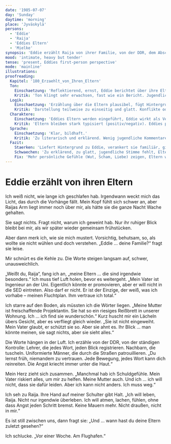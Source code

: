 ```yaml
---
date: '1985-07-07'
day: 'Sunday'
daytime: 'morning'
place: 'Jyväskylä'
persons:
  - 'Eddie'
  - 'Raija'
  - 'Eddies Eltern'
  - 'Mielke'
synopsis: 'Eddie erzählt Raija von ihrer Familie, von der DDR, dem Abschied am Flughafen Schönefeld und ihren Schuldgefühlen. Raija reagiert bewegt und tröstet sie.'
mood: 'intimate, heavy but tender'
tense: 'present, Eddies first-person perspective'
mode: 'mainline'
illustrations:
proofreading:
  Kapitel: '180_Erzaehlt_von_Ihren_Eltern'
  Ton:
    Einschaetzung: 'Reflektierend, ernst, Eddie berichtet über ihre Eltern.'
    Kritik: 'Ton klingt sehr erwachsen, fast wie ein Bericht. Jugendlich-ungefilterte Emotionen fehlen streckenweise.'
  Logik:
    Einschaetzung: 'Erzählung über die Eltern plausibel, fügt Hintergrundwissen hinzu.'
    Kritik: 'Darstellung teilweise zu einseitig und glatt. Konflikte oder widersprüchliche Gefühle kommen zu kurz.'
  Charaktere:
    Einschaetzung: 'Eddies Eltern werden eingeführt, Eddie wirkt als Vermittlerin.'
    Kritik: 'Eltern bleiben stark typisiert (positiv/negativ). Eddies persönliche Reibung mit ihnen könnte stärker gezeigt werden.'
  Sprache:
    Einschaetzung: 'Klar, bildhaft.'
    Kritik: 'Zu literarisch und erklärend. Wenig jugendliche Kommentare oder spontane Gedanken, Sprache wirkt zu erwachsen.'
  Fazit:
    Staerken: 'Liefert Hintergrund zu Eddie, verankert sie familiär, gibt Tiefe.'
    Schwaechen: 'Zu erklärend, zu glatt, jugendliche Stimme fehlt, Eltern bleiben Typen.'
    Fix: 'Mehr persönliche Gefühle (Wut, Scham, Liebe) zeigen, Eltern widersprüchlicher darstellen, Sprache lockern und jugendlicher machen.'
---
```


# Eddie erzählt von ihren Eltern

Ich weiß nicht, wie lange ich geschlafen hab. Irgendwann weckt mich das Licht,
das durch die Vorhänge fällt. Mein Kopf fühlt sich schwer an, aber Raijas Arm
liegt immer noch über mir, als hätte sie die ganze Nacht Wache gehalten.

Sie sagt nichts. Fragt nicht, warum ich geweint hab. Nur ihr ruhiger Blick
bleibt bei mir, als wir später wieder gemeinsam frühstücken.

Aber dann merk ich, wie sie mich mustert. Vorsichtig, behutsam, so, als wollte
sie nicht wühlen und doch verstehen. „Eddie … deine Familie?“ fragt sie leise.

Mir schnürt es die Kehle zu. Die Worte steigen langsam auf, schwer,
unausweichlich.

„Weißt du, Raija“, fang ich an, „meine Eltern … die sind irgendwie besonders.“
Ich muss tief Luft holen, bevor es weitergeht. „Mein Vater ist Ingenieur an der
Uni. Eigentlich könnte er promovieren, aber er will nicht in die SED eintreten.
Also darf er nicht. Er ist der Einzige, der weiß, was ich vorhabe – meinen
Fluchtplan. Ihm vertraue ich total.“

Ich starre auf den Boden, als müssten ich die Wörter liegen. „Meine Mutter ist
freischaffende Projektantin. Sie hat so ein riesiges Reißbrett in unserer
Wohnung. Ich … ich find sie wunderschön.“ Kurz huscht mir ein Lächeln übers
Gesicht, aber es verfliegt gleich wieder. „Sie ist nicht eingeweiht. Mein Vater
glaubt, er schützt sie so. Aber sie ahnt es. Ihr Blick … man könnte meinen, sie
sagt nichts, aber sie sieht alles.“

Die Worte hängen in der Luft. Ich erzähle von der DDR, von der ständigen
Kontrolle: Lehrer, die jedes Wort, jeden Blick registrieren. Nachbarn, die
tuscheln. Uniformierte Männer, die durch die Straßen patrouillieren. „Du lernst
früh, niemandem zu vertrauen. Jede Bewegung, jedes Wort kann dich reinreiten.
Die Angst kriecht immer unter die Haut.“

Mein Herz zieht sich zusammen. „Manchmal hab ich Schuldgefühle. Mein Vater
riskiert alles, um mir zu helfen. Meine Mutter auch. Und ich … ich will nicht,
dass sie dafür leiden. Aber ich kann nicht anders. Ich muss weg.“

Ich seh zu Raija. Ihre Hand auf meiner Schulter gibt Halt. „Ich will leben,
Raija. Nicht nur irgendwie überleben. Ich will atmen, lachen, fühlen, ohne dass
Angst jeden Schritt bremst. Keine Mauern mehr. Nicht draußen, nicht in mir.“

Es ist still zwischen uns, dann fragt sie: „Und … wann hast du deine Eltern
zuletzt gesehen?“

Ich schlucke. „Vor einer Woche. Am Flughafen.“
